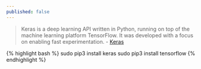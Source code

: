 ```yaml
---
published: false
---
```

> Keras is a deep learning API written in Python, running on top of the machine learning platform TensorFlow. It was developed with a focus on enabling fast experimentation. - [Keras](https://keras.io/)

{% highlight bash %}
sudo pip3 install keras
sudo pip3 install tensorflow
{% endhighlight %}